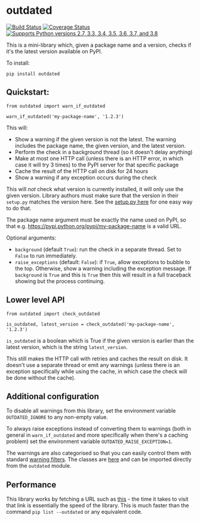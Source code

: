 # outdated

[![Build Status](https://travis-ci.org/alexmojaki/outdated.svg?branch=master)](https://travis-ci.org/alexmojaki/outdated) [![Coverage Status](https://coveralls.io/repos/github/alexmojaki/outdated/badge.svg?branch=master&uncache)](https://coveralls.io/github/alexmojaki/outdated?branch=master) [![Supports Python versions 2.7, 3.3, 3.4, 3.5, 3.6, 3.7, and 3.8](https://img.shields.io/pypi/pyversions/outdated.svg)](https://pypi.python.org/pypi/outdated)

This is a mini-library which, given a package name and a version, checks if it's the latest version available on PyPI.

To install:

    pip install outdated

## Quickstart:

    from outdated import warn_if_outdated

    warn_if_outdated('my-package-name', '1.2.3')

This will:

- Show a warning if the given version is not the latest. The warning includes the package name, the given version, and the latest version.
- Perform the check in a background thread (so it doesn't delay anything)
- Make at most one HTTP call (unless there is an HTTP error, in which case it will try 3 times) to the PyPI server for that specific package
- Cache the result of the HTTP call on disk for 24 hours
- Show a warning if any exception occurs during the check

This will *not* check what version is currently installed, it will only use the given version. Library authors must make sure that the version in their `setup.py` matches the version here. See the [setup.py here](https://github.com/alexmojaki/outdated/blob/master/setup.py) for one easy way to do that.

The package name argument must be exactly the name used on PyPI, so that e.g. https://pypi.python.org/pypi/my-package-name is a valid URL.

Optional arguments:

- `background` (default `True`): run the check in a separate thread. Set to `False` to run immediately.
- `raise_exceptions` (default: `False`): if `True`, allow exceptions to bubble to the top. Otherwise, show a warning including the exception message. If `background` is `True` and this is `True` then this will result in a full traceback showing but the process continuing.

## Lower level API

    from outdated import check_outdated

    is_outdated, latest_version = check_outdated('my-package-name', '1.2.3')
    
`is_outdated` is a boolean which is True if the given version is earlier than the latest version, which is the string `latest_version`.

This still makes the HTTP call with retries and caches the result on disk. It doesn't use a separate thread or emit any warnings (unless there is an exception specifically while using the cache, in which case the check will be done without the cache).

## Additional configuration

To disable all warnings from this library, set the environment variable `OUTDATED_IGNORE` to any non-empty value.

To always raise exceptions instead of converting them to warnings (both in general in `warn_if_outdated` and more specifically when there's a caching problem) set the environment variable `OUTDATED_RAISE_EXCEPTION=1`.

The warnings are also categorised so that you can easily control them with standard [warning filters](https://docs.python.org/3/library/warnings.html#the-warnings-filter). The classes are [here](https://github.com/alexmojaki/outdated/blob/master/outdated/mywarnings.py) and can be imported directly from the `outdated` module.

## Performance

This library works by fetching a URL such as [this](https://pypi.python.org/pypi/requests/json) - the time it takes to visit that link is essentially the speed of the library. This is much faster than the command `pip list --outdated` or any equivalent code.
